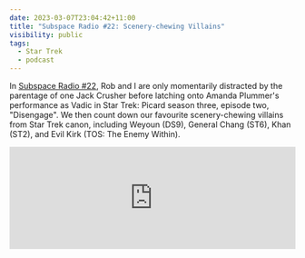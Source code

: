 ```yaml
---
date: 2023-03-07T23:04:42+11:00
title: "Subspace Radio #22: Scenery-chewing Villains"
visibility: public
tags:
  - Star Trek
  - podcast
---
```

In [Subspace Radio #22](https://www.subspace.fm/episodes/episode-22-scenery-chewing-villains-pic-3x03-disengage), Rob and I are only momentarily distracted by the parentage of one Jack Crusher before latching onto Amanda Plummer's performance as Vadic in Star Trek: Picard season three, episode two, "Disengage". We then count down our favourite scenery-chewing villains from Star Trek canon, including Weyoun (DS9), General Chang (ST6), Khan (ST2), and Evil Kirk (TOS: The Enemy Within).

<iframe width="100%" height="180" frameborder="no" scrolling="no" seamless src="https://share.transistor.fm/e/dbe15a57"></iframe>
